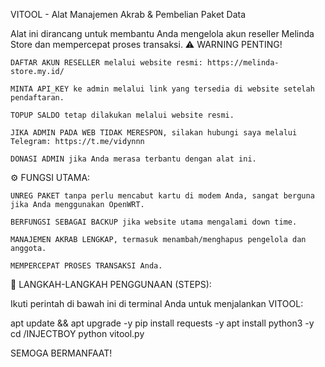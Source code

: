 VITOOL - Alat Manajemen Akrab & Pembelian Paket Data

Alat ini dirancang untuk membantu Anda mengelola akun reseller Melinda Store dan mempercepat proses transaksi.
⚠️ WARNING PENTING!

    DAFTAR AKUN RESELLER melalui website resmi: https://melinda-store.my.id/

    MINTA API_KEY ke admin melalui link yang tersedia di website setelah pendaftaran.

    TOPUP SALDO tetap dilakukan melalui website resmi.

    JIKA ADMIN PADA WEB TIDAK MERESPON, silakan hubungi saya melalui Telegram: https://t.me/vidynnn

    DONASI ADMIN jika Anda merasa terbantu dengan alat ini.

⚙️ FUNGSI UTAMA:

    UNREG PAKET tanpa perlu mencabut kartu di modem Anda, sangat berguna jika Anda menggunakan OpenWRT.

    BERFUNGSI SEBAGAI BACKUP jika website utama mengalami down time.

    MANAJEMEN AKRAB LENGKAP, termasuk menambah/menghapus pengelola dan anggota.

    MEMPERCEPAT PROSES TRANSAKSI Anda.

🚀 LANGKAH-LANGKAH PENGGUNAAN (STEPS):

Ikuti perintah di bawah ini di terminal Anda untuk menjalankan VITOOL:

apt update && apt upgrade -y
pip install requests -y
apt install python3 -y
cd /INJECTBOY
python vitool.py

SEMOGA BERMANFAAT!
